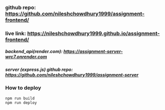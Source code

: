 ### github repo: https://github.com/nileshchowdhury1999/assignment-frontend/
### live link: https://nileshchowdhury1999.github.io/assignment-frontend/

##### backend_api(render.com): https://assignment-server-wrc7.onrender.com
##### server (express.js) github repo: https://github.com/nileshchowdhury1999/assignment-server


### How to deploy
```
npm run build
npm run deploy

```